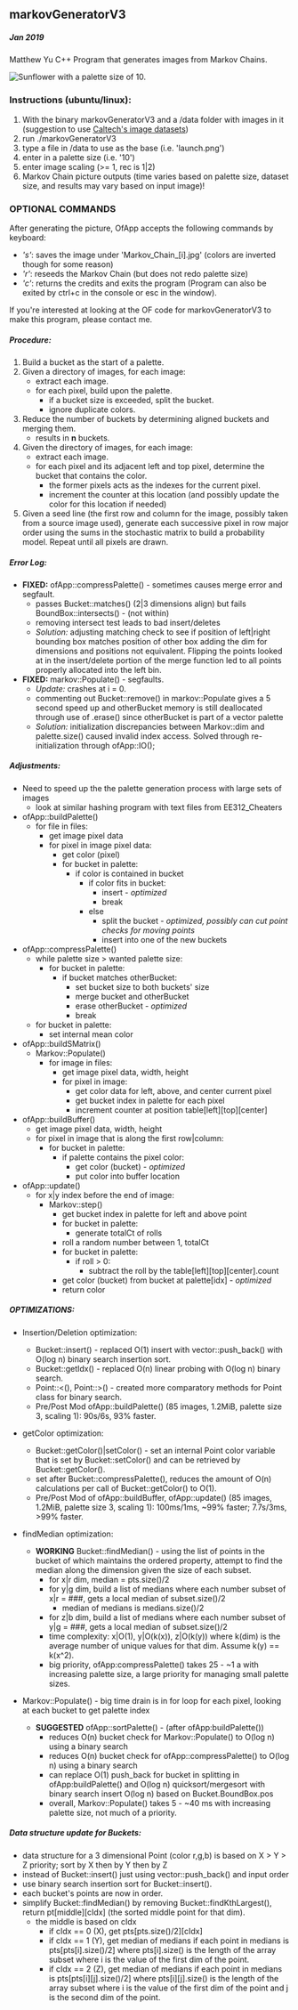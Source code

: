 ## markovGeneratorV3
##### Jan 2019
Matthew Yu
C++ Program that generates images from Markov Chains.

![Sunflower with a palette size of 10.](https://github.com/dimembermatt/Markov-Chain-Generator/blob/master/output/sunflower007_10bins.png)

### Instructions (ubuntu/linux):
1. With the binary markovGeneratorV3 and a /data folder with images in it (suggestion to use [Caltech's image datasets](http://www.vision.caltech.edu/Image_Datasets/Caltech101/))
2. run ./markovGeneratorV3
3. type a file in /data to use as the base (i.e. 'launch.png')  
4. enter in a palette size (i.e. '10')
5. enter image scaling (>= 1, rec is 1|2)
6. Markov Chain picture outputs (time varies based on palette size, dataset size, and results may vary based on input image)!

### OPTIONAL COMMANDS
After generating the picture, OfApp accepts the following commands by keyboard:
- _'s'_: saves the image under 'Markov_Chain_[i].jpg' (colors are inverted though for some reason)
- _'r'_: reseeds the Markov Chain (but does not redo palette size)
- _'c'_: returns the credits and exits the program (Program can also be exited by ctrl+c in the console or esc in the window).


If you're interested at looking at the OF code for markovGeneratorV3 to make this program, please contact me.


##### Procedure:
1. Build a bucket as the start of a palette.
2. Given a directory of images, for each image:
    - extract each image.
    - for each pixel, build upon the palette.
        - if a bucket size is exceeded, split the bucket.
        - ignore duplicate colors.
3. Reduce the number of buckets by determining aligned buckets and merging them.
    - results in __n__ buckets.
4. Given the directory of images, for each image:
    - extract each image.
    - for each pixel and its adjacent left and top pixel, determine the bucket that contains the color.
        - the former pixels acts as the indexes for the current pixel.
        - increment the counter at this location (and possibly update the color for this location if needed)
5. Given a seed line (the first row and column for the image, possibly taken from a source image used), generate each successive pixel in row major order using the sums in the stochastic matrix to build a probability model. Repeat until all pixels are drawn.

##### Error Log:
- __FIXED:__ ofApp::compressPalette() - sometimes causes merge error and segfault.
    - passes Bucket::matches() (2|3 dimensions align) but fails BoundBox::intersects() - (not within)
    - removing intersect test leads to bad insert/deletes
    - _Solution:_ adjusting matching check to see if position of left|right bounding box matches position of other box adding the dim for dimensions and positions not equivalent. Flipping the points looked at in the insert/delete portion of the merge function led to all points properly allocated into the left bin.
- __FIXED:__ markov::Populate() - segfaults.
    - _Update:_ crashes at i = 0.
    - commenting out Bucket::remove() in markov::Populate gives a 5 second speed up and otherBucket memory is still deallocated through use of .erase() since otherBucket is part of a vector<Bucket> palette
    - _Solution:_ initialization discrepancies between Markov::dim and palette.size() caused invalid index access. Solved through re-initialization through ofApp::IO();

##### Adjustments:
- Need to speed up the the palette generation process with large sets of images
    - look at similar hashing program with text files from EE312_Cheaters
- ofApp::buildPalette()
    - for file in files:
        - get image pixel data
        - for pixel in image pixel data:
            - get color (pixel)
            - for bucket in palette:
                - if color is contained in bucket
                    - if color fits in bucket:
                        - insert - _optimized_
                        - break
                    - else
                        - split the bucket - _optimized, possibly can cut point checks for moving points_
                        - insert into one of the new buckets
- ofApp::compressPalette()
    - while palette size > wanted palette size:
        - for bucket in palette:
            - if bucket matches otherBucket:
                - set bucket size to both buckets' size
                - merge bucket and otherBucket
                - erase otherBucket - _optimized_
                - break
    - for bucket in palette:
        - set internal mean color
- ofApp::buildSMatrix()
    - Markov::Populate()
        - for image in files:
            - get image pixel data, width, height
            - for pixel in image:
                - get color data for left, above, and center current pixel
                - get bucket index in palette for each pixel
                - increment counter at position table[left][top][center]
- ofApp::buildBuffer()
    - get image pixel data, width, height
    - for pixel in image that is along the first row|column:
        - for bucket in palette:
            - if palette contains the pixel color:
                - get color (bucket) - _optimized_
                - put color into buffer location
- ofApp::update()
    - for x|y index before the end of image:
        - Markov::step()
            - get bucket index in palette for left and above point
            - for bucket in palette:
                - generate totalCt of rolls
            - roll a random number between 1, totalCt
            - for bucket in palette:
                - if roll > 0:
                    - subtract the roll by the table[left][top][center].count
            - get color (bucket) from bucket at palette[idx] - _optimized_
            - return color

##### OPTIMIZATIONS:
- Insertion/Deletion optimization:
    - Bucket::insert() - replaced O(1) insert with vector::push_back() with O(log n) binary search insertion sort.
    - Bucket::getIdx() - replaced O(n) linear probing with O(log n) binary search.
    - Point::<(), Point::>() - created more comparatory methods for Point class for binary search.
    - Pre/Post Mod ofApp::buildPalette() (85 images, 1.2MiB, palette size 3, scaling 1): 90s/6s, 93% faster.

- getColor optimization:
    - Bucket::getColor()|setColor() - set an internal Point color variable that is set by Bucket::setColor() and can be retrieved by Bucket::getColor().
    - set after Bucket::compressPalette(), reduces the amount of O(n) calculations per call of Bucket::getColor() to O(1).
    - Pre/Post Mod of ofApp::buildBuffer, ofApp::update() (85 images, 1.2MiB, palette size 3, scaling 1): 100ms/1ms, ~99% faster; 7.7s/3ms, >99% faster.

- findMedian optimization:
    - __WORKING__ Bucket::findMedian() - using the list of points in the bucket of which maintains the ordered property, attempt to find the median along the dimension given the size of each subset.
        - for x|r dim, median = pts.size()/2
        - for y|g dim, build a list of medians where each number subset of x|r = ###, gets a local median of subset.size()/2
            - median of medians is medians.size()/2
        - for z|b dim, build a list of medians where each number subset of y|g = ###, gets a local median of subset.size()/2
        - time complexity: x|O(1), y|O(k(x)), z|O(k(y)) where k(dim) is the average number of unique values for that dim. Assume k(y) == k(x^2).
        - big priority, ofApp:compressPalette() takes 25 - ~1 a with increasing palette size, a large priority for managing small palette sizes.

- Markov::Populate() - big time drain is in for loop for each pixel, looking at each bucket to get palette index
    - __SUGGESTED__ ofApp::sortPalette() - (after ofApp:buildPalette())
        - reduces O(n) bucket check for Markov::Populate() to O(log n) using a binary search
        - reduces O(n) bucket check for ofApp::compressPalette() to O(log n) using a binary search
        - can replace O(1) push_back for bucket in splitting in ofApp:buildPalette() and O(log n) quicksort/mergesort with binary search insert O(log n) based on Bucket.BoundBox.pos
        - overall, Markov::Populate() takes 5 - ~40 ms with increasing palette size, not much of a priority.

##### Data structure update for Buckets:
- data structure for a 3 dimensional Point (color r,g,b) is based on X > Y > Z priority; sort by X then by Y then by Z
- instead of Bucket::insert() just using vector::push_back() and input order
- use binary search insertion sort for Bucket::insert().
- each bucket's points are now in order.
- simplify Bucket::findMedian() by removing Bucket::findKthLargest(), return pt[middle][cIdx] (the sorted middle point for that dim).
    - the middle is based on cIdx
        - if cIdx == 0 (X), get pts[pts.size()/2][cIdx]
        - if cIdx == 1 (Y), get median of medians if each point in medians is pts[pts[i].size()/2] where pts[i].size() is the length of the array subset where i is the value of the first dim of the point.
        - if cIdx == 2 (Z), get median of medians if each point in medians is pts[pts[i][j].size()/2] where pts[i][j].size() is the length of the array subset where i is the value of the first dim of the point and j is the second dim of the point.
